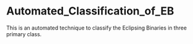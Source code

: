 # Automated_Classification_of_EB
This is an automated technique to classify the Eclipsing Binaries in three primary class. 
